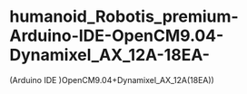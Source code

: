 # humanoid_Robotis_premium-Arduino-IDE-OpenCM9.04-Dynamixel_AX_12A-18EA-
(Arduino IDE )OpenCM9.04+Dynamixel_AX_12A(18EA))
